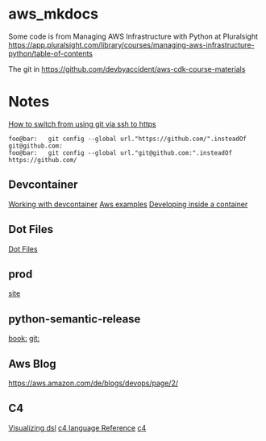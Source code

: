 # aws_mkdocs

Some code is from Managing AWS Infrastructure with Python at Pluralsight 
https://app.pluralsight.com/library/courses/managing-aws-infrastructure-python/table-of-contents

The git in https://github.com/devbyaccident/aws-cdk-course-materials

# Notes

[How to switch from using git via ssh to https](https://gist.github.com/taoyuan/bfa3ff87e4b5611b5cbe#file-npm-using-https-for-git-sh-L2)

``` console
foo@bar:   git config --global url."https://github.com/".insteadOf git@github.com:
foo@bar:   git config --global url."git@github.com:".insteadOf https://github.com/

````

## Devcontainer

[Working with devcontainer](https://www.youtube.com/watch?v=ftir5Dq7LoA)
[Aws examples](https://github.com/awsdocs/aws-doc-sdk-examples)
[Developing inside a container](https://code.visualstudio.com/docs/remote/containers)

## Dot Files
[Dot Files](https://dotfiles.github.io/)

## prod
[site](https://gitlab.com/setz.de/setz)
## python-semantic-release
[book:](https://py-pkgs.org/)
[git:](https://github.com/UBC-MDS/py-pkgs)

## Aws Blog

https://aws.amazon.com/de/blogs/devops/page/2/

## C4

[Visualizing dsl](https://github.com/pmorch/c4viz)
[c4 language Reference](https://github.com/structurizr/dsl/blob/master/docs/language-reference.md)
[c4](https://c4model.com/#SystemContextDiagram)